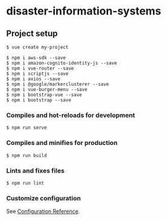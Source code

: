 # disaster-information-systems

## Project setup
```
$ vue create my-project
```
```
$ npm i aws-sdk --save
$ npm i amazon-cognito-identity-js --save
$ npm i vue-router --save
$ npm i scriptjs --save  
$ npm i axios --save
$ npm i @google/markerclusterer --save
$ npm i vue-burger-menu --save
$ npm i bootstrap-vue --save
$ npm i bootstrap --save
```
### Compiles and hot-reloads for development
```
$ npm run serve
```

### Compiles and minifies for production
```
$ npm run build
```

### Lints and fixes files
```
$ npm run lint
```

### Customize configuration
See [Configuration Reference](https://cli.vuejs.org/config/).
